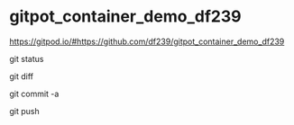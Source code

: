 # gitpot_container_demo_df239

https://gitpod.io/#https://github.com/df239/gitpot_container_demo_df239

git status

git diff

git commit -a
 
git push